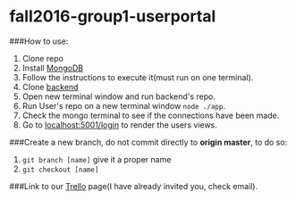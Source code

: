 # fall2016-group1-userportal
###How to use: 
1. Clone repo
2. Install [MongoDB](https://docs.mongodb.com/manual/administration/install-community/)
3. Follow the instructions to execute it(must run on one terminal).
4. Clone [backend](https://github.com/CS450-ECE461/fall2016-group1-apiserver)
5. Open new terminal window and run backend's repo.
6. Run User's repo on a new terminal window `node ./app`.
7. Check the mongo terminal to see if the connections have been made.
8. Go to [localhost:5001/login](https://localhost:5001/login) to render the users views.

###Create a new branch, do not commit directly to **origin master**, to do so:
1. `git branch [name]` give it a proper name
2. `git checkout [name]`

###Link to our [Trello](https://trello.com/group1user) page(I have already invited you, check email).


